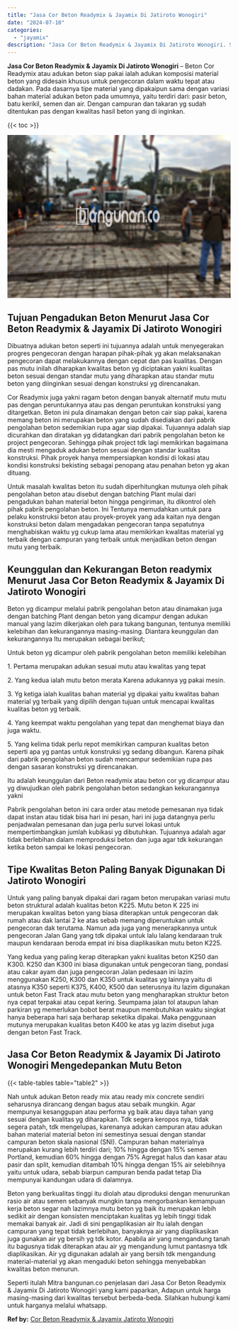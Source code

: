 ```yaml
---
title: "Jasa Cor Beton Readymix & Jayamix Di Jatiroto Wonogiri"
date: "2024-07-10"
categories: 
  - "jayamix"
description: "Jasa Cor Beton Readymix & Jayamix Di Jatiroto Wonogiri. Seperti itulah Mitra bangunan.co penjelasan dari Jasa Cor Beton Readymix & Jayamix Di Jatiroto Wonogi..."
---
```


**Jasa Cor Beton Readymix & Jayamix Di Jatiroto Wonogiri** – Beton Cor Readymix atau adukan beton siap pakai ialah adukan komposisi material beton yang didesain khusus untuk pengecoran dalam waktu tepat atau dadakan. Pada dasarnya tipe material yang dipakaipun sama dengan variasi bahan material adukan beton pada umumnya, yaitu terdiri dari: pasir beton, batu kerikil, semen dan air. Dengan campuran dan takaran yg sudah ditentukan pas dengan kwalitas hasil beton yang di inginkan.

{{< toc >}}

![Jasa Cor Beton Readymix & Jayamix Di Jatiroto Wonogiri](/images/jasa-cor-readymix-47.png)

## Tujuan Pengadukan Beton Menurut Jasa Cor Beton Readymix & Jayamix Di Jatiroto Wonogiri

Dibuatnya adukan beton seperti ini tujuannya adalah untuk menyegerakan progres pengecoran dengan harapan pihak-pihak yg akan melaksanakan pengecoran dapat melakukannya dengan cepat dan pas kualitas. Dengan pas mutu inilah diharapkan kwalitas beton yg diciptakan yakni kualitas beton sesuai dengan standar mutu yang diharapkan atau standar mutu beton yang diinginkan sesuai dengan konstruksi yg direncanakan.

Cor Readymix juga yakni ragam beton dengan banyak alternatif mutu mutu pas dengan peruntukannya atau pas dengan peruntukan konstruksi yang ditargetkan. Beton ini pula dinamakan dengan beton cair siap pakai, karena memang beton ini merupakan beton yang sudah disediakan dari pabrik pengolahan beton sedemikian rupa agar siap dipakai. Tujuannya adalah siap dicurahkan dan diratakan yg didatangkan dari pabrik pengolahan beton ke project pengecoran. Sehingga pihak project tdk lagi memikirkan bagaimana dia mesti mengaduk adukan beton sesuai dengan standar kualitas konstruksi. Pihak proyek hanya mempersiapkan kondisi di lokasi atau kondisi konstruksi bekisting sebagai penopang atau penahan beton yg akan dituang.

Untuk masalah kwalitas beton itu sudah diperhitungkan mutunya oleh pihak pengolahan beton atau disebut dengan batching Plant mulai dari pengadukan bahan material beton hingga pengiriman, itu dikontrol oleh pihak pabrik pengolahan beton. Ini Tentunya memudahkan untuk para pelaku konstruksi beton atau proyek-proyek yang ada kaitan nya dengan konstruksi beton dalam mengadakan pengecoran tanpa sepatutnya menghabiskan waktu yg cukup lama atau memikirkan kwalitas material yg terbaik dengan campuran yang terbaik untuk menjadikan beton dengan mutu yang terbaik.

## Keunggulan dan Kekurangan Beton readymix Menurut Jasa Cor Beton Readymix & Jayamix Di Jatiroto Wonogiri

Beton yg dicampur melalui pabrik pengolahan beton atau dinamakan juga dengan batching Plant dengan beton yang dicampur dengan adukan manual yang lazim dikerjakan oleh para tukang bangunan, tentunya memiliki kelebihan dan kekurangannya masing-masing. Diantara keunggulan dan kekurangannya Itu merupakan sebagai berikut;

Untuk beton yg dicampur oleh pabrik pengolahan beton memiliki kelebihan

1\. Pertama merupakan adukan sesuai mutu atau kwalitas yang tepat

2\. Yang kedua ialah mutu beton merata Karena adukannya yg pakai mesin.

3\. Yg ketiga ialah kualitas bahan material yg dipakai yaitu kwalitas bahan material yg terbaik yang dipilih dengan tujuan untuk mencapai kwalitas kualitas beton yg terbaik.

4\. Yang keempat waktu pengolahan yang tepat dan menghemat biaya dan juga waktu.

5\. Yang kelima tidak perlu repot memikirkan campuran kualitas beton seperti apa yg pantas untuk konstruksi yg sedang dibangun. Karena pihak dari pabrik pengolahan beton sudah mencampur sedemikian rupa pas dengan sasaran konstruksi yg direncanakan.

Itu adalah keunggulan dari Beton readymix atau beton cor yg dicampur atau yg diwujudkan oleh pabrik pengolahan beton sedangkan kekurangannya yakni

Pabrik pengolahan beton ini cara order atau metode pemesanan nya tidak dapat instan atau tidak bisa hari ini pesan, hari ini juga datangnya perlu penjadwalan pemesanan dan juga perlu survei lokasi untuk mempertimbangkan jumlah kubikasi yg dibutuhkan. Tujuannya adalah agar tidak berlebihan dalam memproduksi beton dan juga agar tdk kekurangan ketika beton sampai ke lokasi pengecoran.

## Tipe Kwalitas Beton Paling Banyak Digunakan Di Jatiroto Wonogiri

Untuk yang paling banyak dipakai dari ragam beton merupakan variasi mutu beton struktural adalah kualitas beton K225. Mutu beton K 225 ini merupakan kwalitas beton yang biasa diterapkan untuk pengecoran dak rumah atau dak lantai 2 ke atas sebab memang diperuntukan untuk pengecoran dak terutama. Namun ada juga yang menerapkannya untuk pengecoran Jalan Gang yang tdk dipakai untuk lalu lalang kendaraan truk maupun kendaraan beroda empat ini bisa diaplikasikan mutu beton K225.

Yang kedua yang paling kerap diterapkan yakni kualitas beton K250 dan K300. K250 dan K300 ini biasa digunakan untuk pengecoran tiang, pondasi atau cakar ayam dan juga pengecoran Jalan pedesaan ini lazim menggunakan K250, K300 dan K350 untuk kualitas yg lainnya yaitu di atasnya K350 seperti K375, K400, K500 dan seterusnya itu lazim digunakan untuk beton Fast Track atau mutu beton yang mengharapkan struktur beton nya cepat terpakai atau cepat kering. Seumpama jalan tol ataupun lahan parkiran yg memerlukan bobot berat maupun membutuhkan waktu singkat hanya beberapa hari saja berharap seketika dipakai. Maka penggunaan mutunya merupakan kualitas beton K400 ke atas yg lazim disebut juga dengan beton Fast Track.

## Jasa Cor Beton Readymix & Jayamix Di Jatiroto Wonogiri Mengedepankan Mutu Beton

{{< table-tables table="table2" >}}

Nah untuk adukan Beton ready mix atau ready mix concrete sendiri seharusnya dirancang dengan bagus atau sebaik mungkin. Agar mempunyai kesanggupan atau performa yg baik atau daya tahan yang sesuai dengan kualitas yg diharapkan. Tdk segera keropos nya, tidak segera patah, tdk mengelupas, karenanya adukan campuran atau adukan bahan material material beton ini semestinya sesuai dengan standar campuran beton skala nasional (SNI). Campuran bahan materialnya merupakan kurang lebih terdiri dari; 10% hingga dengan 15% semen Portland, kemudian 60% hingga dengan 75% Agregat halus dan kasar atau pasir dan split, kemudian ditambah 10% hingga dengan 15% air selebihnya yaitu untuk udara, sebab biarpun campuran benda padat tetap Dia mempunyai kandungan udara di dalamnya.

Beton yang berkualitas tinggi itu diolah atau diproduksi dengan menurunkan rasio air atau semen sebanyak mungkin tanpa mengorbankan kemampuan kerja beton segar nah lazimnya mutu beton yg baik itu merupakan lebih sedikit air dengan konsisten menciptakan kualitas yg lebih tinggi tidak memakai banyak air. Jadi di sini pengaplikasian air Itu ialah dengan campuran yang tepat tidak berlebihan, banyaknya air yang diaplikasikan juga gunakan air yg bersih yg tdk kotor. Apabila air yang mengandung tanah itu bagusnya tidak diterapkan atau air yg mengandung lumut pantasnya tdk diaplikasikan. Air yg digunakan adalah air yang bersih tdk mengandung material-material yg akan mengaduki beton sehingga menyebabkan kwalitas beton menurun.

Seperti itulah Mitra bangunan.co penjelasan dari Jasa Cor Beton Readymix & Jayamix Di Jatiroto Wonogiri yang kami paparkan, Adapun untuk harga masing-masing dari kwalitas tersebut berbeda-beda. Silahkan hubungi kami untuk harganya melalui whatsapp.

**Ref by:** [Cor Beton Readymix & Jayamix Jatiroto Wonogiri](https://id.wikipedia.org/wiki/Cor)
